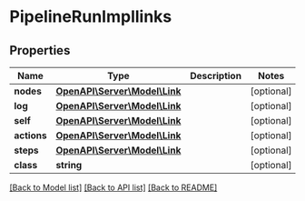 # PipelineRunImpllinks

## Properties
Name | Type | Description | Notes
------------ | ------------- | ------------- | -------------
**nodes** | [**OpenAPI\Server\Model\Link**](Link.md) |  | [optional] 
**log** | [**OpenAPI\Server\Model\Link**](Link.md) |  | [optional] 
**self** | [**OpenAPI\Server\Model\Link**](Link.md) |  | [optional] 
**actions** | [**OpenAPI\Server\Model\Link**](Link.md) |  | [optional] 
**steps** | [**OpenAPI\Server\Model\Link**](Link.md) |  | [optional] 
**class** | **string** |  | [optional] 

[[Back to Model list]](../README.md#documentation-for-models) [[Back to API list]](../README.md#documentation-for-api-endpoints) [[Back to README]](../README.md)


